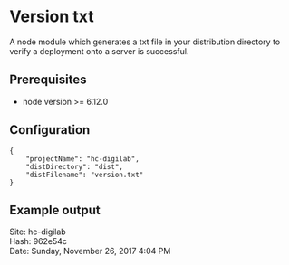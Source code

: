 # Version txt

A node module which generates a txt file in your distribution directory
to verify a deployment onto a server is successful.

## Prerequisites
- node version >= 6.12.0

## Configuration
    {
        "projectName": "hc-digilab",
        "distDirectory": "dist",
        "distFilename": "version.txt"
    }

## Example output
Site: hc-digilab  
Hash: 962e54c  
Date: Sunday, November 26, 2017 4:04 PM  
